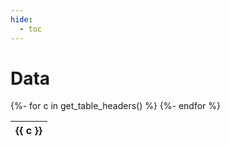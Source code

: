 ```yaml
---
hide:
  - toc
---
```



# Data

<table>
  <thead>
    <tr>
    {%- for c in get_table_headers() %}
      <th>{{ c }}</th>
    {%- endfor %}
    </tr>
  </thead>
  <tbody></tbody>
</table>

<link href="https://cdn.datatables.net/v/dt/jq-3.7.0/jszip-3.10.1/dt-2.1.7/b-3.1.2/b-colvis-3.1.2/b-html5-3.1.2/date-1.5.4/sb-1.8.0/datatables.min.css" rel="stylesheet">
 
<script src="https://cdn.datatables.net/v/dt/jq-3.7.0/jszip-3.10.1/dt-2.1.7/b-3.1.2/b-colvis-3.1.2/b-html5-3.1.2/date-1.5.4/sb-1.8.0/datatables.min.js"></script>  

<script>
  $(document).ready(function() {
    data = {{ get_table_rows() }}
    console.log('test')

    $('table').DataTable({
      data: data,
      columnDefs: [
        { targets: [0, 1, 2, 5, 6], visible: true},
        { targets: '_all', visible: false }
      ],
      layout: {
          top1: 'searchBuilder',
          topStart: {
              buttons: [
                  {
                      extend: 'colvis',
                      postfixButtons: ['colvisRestore']
                  },
                  {
                    extend: 'excelHtml5',
                    autoFilter: true,
                    sheetName: 'Exported data'
                  }
              ]
          }
      }
    });
  });
</script>


